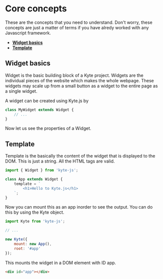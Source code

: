# Core concepts
These are the concepts that you need to understand. Don't worry, these concepts are just a matter of terms if you have alredy worked with any Javascript framework.

- **[Widget basics](#widget-basics)**
- **[Template](#template)**

## Widget basics

Widget is the basic building block of a Kyte project. Widgets are the individual pieces of the website which makes the whole webpage. These widgets may scale up from a small button as a widget to the entire page as a single widget.

A widget can be created using Kyte.js by
```js
class MyWidget extends Widget {
    // ...
}

```

Now let us see the properties of a Widget.

## Template

Template is the basically the content of the widget that is displayed to the DOM. This is just a string. All the HTML tags are valid.

```js
import { Widget } from 'kyte-js';

class App extends Widget {
    template = `
        <h1>Hello to Kyte.js</h1>
    `;
}
```

Now you can mount this as an app inorder to see the output. You can do this by using the Kyte object.

```js
import Kyte from 'kyte-js';

// ...

new Kyte({
    mount: new App(),
    root: '#app'
});
```
This mounts the widget in a DOM element with ID app.

```html
<div id="app"></div>
```